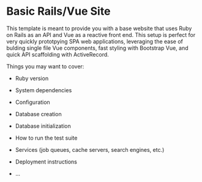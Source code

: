 # Basic Rails/Vue Site

This template is meant to provide you with a base website that uses Ruby on Rails as an API and Vue as a reactive front end. This setup is perfect for very quickly prototpying SPA web applications, leveraging the ease of bulding single file Vue components, fast styling with Bootstrap Vue, and quick API scaffolding with ActiveRecord.

Things you may want to cover:

* Ruby version

* System dependencies

* Configuration

* Database creation

* Database initialization

* How to run the test suite

* Services (job queues, cache servers, search engines, etc.)

* Deployment instructions

* ...

